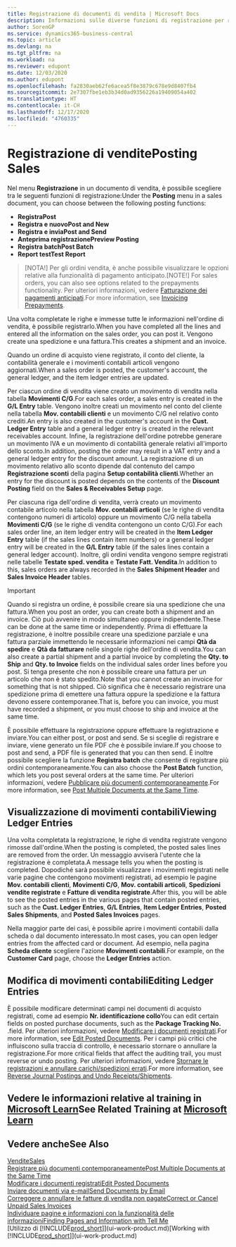 ```yaml
---
title: Registrazione di documenti di vendita | Microsoft Docs
description: Informazioni sulle diverse funzioni di registrazione per registrare documenti di vendita e sul modo in cui aggiornare documenti registrati.
author: SorenGP
ms.service: dynamics365-business-central
ms.topic: article
ms.devlang: na
ms.tgt_pltfrm: na
ms.workload: na
ms.reviewer: edupont
ms.date: 12/03/2020
ms.author: edupont
ms.openlocfilehash: fa2830aeb62fe6acea5f8e3879c678e9d8407fb4
ms.sourcegitcommit: 2e7307fbe1eb3b34d0ad9356226a19409054a402
ms.translationtype: HT
ms.contentlocale: it-CH
ms.lasthandoff: 12/17/2020
ms.locfileid: "4760335"
---
```

# <a name="posting-sales"></a><span data-ttu-id="cc06f-103">Registrazione di vendite</span><span class="sxs-lookup"><span data-stu-id="cc06f-103">Posting Sales</span></span>

<span data-ttu-id="cc06f-104">Nel menu **Registrazione** in un documento di vendita, è possibile scegliere tra le seguenti funzioni di registrazione:</span><span class="sxs-lookup"><span data-stu-id="cc06f-104">Under the **Posting** menu in a sales document, you can choose between the following posting functions:</span></span>

* <span data-ttu-id="cc06f-105">**Registra**</span><span class="sxs-lookup"><span data-stu-id="cc06f-105">**Post**</span></span>
* <span data-ttu-id="cc06f-106">**Registra e nuovo**</span><span class="sxs-lookup"><span data-stu-id="cc06f-106">**Post and New**</span></span>
* <span data-ttu-id="cc06f-107">**Registra e invia**</span><span class="sxs-lookup"><span data-stu-id="cc06f-107">**Post and Send**</span></span>
* <span data-ttu-id="cc06f-108">**Anteprima registrazione**</span><span class="sxs-lookup"><span data-stu-id="cc06f-108">**Preview Posting**</span></span>
* <span data-ttu-id="cc06f-109">**Registra batch**</span><span class="sxs-lookup"><span data-stu-id="cc06f-109">**Post Batch**</span></span>
* <span data-ttu-id="cc06f-110">**Report test**</span><span class="sxs-lookup"><span data-stu-id="cc06f-110">**Test Report**</span></span>

> <span data-ttu-id="cc06f-111">[NOTA!] Per gli ordini vendita, è anche possibile visualizzare le opzioni relative alla funzionalità di pagamento anticipato.</span><span class="sxs-lookup"><span data-stu-id="cc06f-111">[NOTE!] For sales orders, you can also see options related to the prepayments functionality.</span></span> <span data-ttu-id="cc06f-112">Per ulteriori informazioni, vedere [Fatturazione dei pagamenti anticipati](finance-invoice-prepayments.md).</span><span class="sxs-lookup"><span data-stu-id="cc06f-112">For more information, see [Invoicing Prepayments](finance-invoice-prepayments.md).</span></span> 

<span data-ttu-id="cc06f-113">Una volta completate le righe e immesse tutte le informazioni nell'ordine di vendita, è possibile registrarlo.</span><span class="sxs-lookup"><span data-stu-id="cc06f-113">When you have completed all the lines and entered all the information on the sales order, you can post it.</span></span> <span data-ttu-id="cc06f-114">Vengono create una spedizione e una fattura.</span><span class="sxs-lookup"><span data-stu-id="cc06f-114">This creates a shipment and an invoice.</span></span>

<span data-ttu-id="cc06f-115">Quando un ordine di acquisto viene registrato, il conto del cliente, la contabilità generale e i movimenti contabili articoli vengono aggiornati.</span><span class="sxs-lookup"><span data-stu-id="cc06f-115">When a sales order is posted, the customer's account, the general ledger, and the item ledger entries are updated.</span></span>

<span data-ttu-id="cc06f-116">Per ciascun ordine di vendita viene creato un movimento di vendita nella tabella **Movimenti C/G**.</span><span class="sxs-lookup"><span data-stu-id="cc06f-116">For each sales order, a sales entry is created in the **G/L Entry** table.</span></span> <span data-ttu-id="cc06f-117">Vengono inoltre creati un movimento nel conto del cliente nella tabella **Mov. contabili clienti** e un movimento C/G nel relativo conto crediti.</span><span class="sxs-lookup"><span data-stu-id="cc06f-117">An entry is also created in the customer's account in the **Cust. Ledger Entry** table and a general ledger entry is created in the relevant receivables account.</span></span> <span data-ttu-id="cc06f-118">Infine, la registrazione dell'ordine potrebbe generare un movimento IVA e un movimento di contabilità generale relativi all'importo dello sconto.</span><span class="sxs-lookup"><span data-stu-id="cc06f-118">In addition, posting the order may result in a VAT entry and a general ledger entry for the discount amount.</span></span> <span data-ttu-id="cc06f-119">La registrazione di un movimento relativo allo sconto dipende dal contenuto del campo **Registrazione sconti** della pagina **Setup contabilità clienti**.</span><span class="sxs-lookup"><span data-stu-id="cc06f-119">Whether an entry for the discount is posted depends on the contents of the **Discount Posting** field on the **Sales & Receivables Setup** page.</span></span>

<span data-ttu-id="cc06f-120">Per ciascuna riga dell'ordine di vendita, verrà creato un movimento contabile articolo nella tabella **Mov. contabili articoli** (se le righe di vendita contengono numeri di articolo) oppure un movimento C/G nella tabella **Movimenti C/G** (se le righe di vendita contengono un conto C/G).</span><span class="sxs-lookup"><span data-stu-id="cc06f-120">For each sales order line, an item ledger entry will be created in the **Item Ledger Entry** table (if the sales lines contain item numbers) or a general ledger entry will be created in the **G/L Entry** table (if the sales lines contain a general ledger account).</span></span> <span data-ttu-id="cc06f-121">Inoltre, gli ordini vendita vengono sempre registrati nelle tabelle **Testate sped. vendita** e **Testate Fatt. Vendita**.</span><span class="sxs-lookup"><span data-stu-id="cc06f-121">In addition to this, sales orders are always recorded in the **Sales Shipment Header** and **Sales Invoice Header** tables.</span></span>

> [!IMPORTANT]  
> <span data-ttu-id="cc06f-122">Quando si registra un ordine, è possibile creare sia una spedizione che una fattura.</span><span class="sxs-lookup"><span data-stu-id="cc06f-122">When you post an order, you can create both a shipment and an invoice.</span></span> <span data-ttu-id="cc06f-123">Ciò può avvenire in modo simultaneo oppure indipendente.</span><span class="sxs-lookup"><span data-stu-id="cc06f-123">These can be done at the same time or independently.</span></span> <span data-ttu-id="cc06f-124">Prima di effettuare la registrazione, è inoltre possibile creare una spedizione parziale e una fattura parziale immettendo le necessarie informazioni nei campi **Qtà da spedire** e **Qtà da fatturare** nelle singole righe dell'ordine di vendita.</span><span class="sxs-lookup"><span data-stu-id="cc06f-124">You can also create a partial shipment and a partial invoice by completing the **Qty. to Ship** and **Qty. to Invoice** fields on the individual sales order lines before you post.</span></span> <span data-ttu-id="cc06f-125">Si tenga presente che non è possibile creare una fattura per un articolo che non è stato spedito.</span><span class="sxs-lookup"><span data-stu-id="cc06f-125">Note that you cannot create an invoice for something that is not shipped.</span></span> <span data-ttu-id="cc06f-126">Ciò significa che è necessario registrare una spedizione prima di emettere una fattura oppure la spedizione e la fattura devono essere contemporanee.</span><span class="sxs-lookup"><span data-stu-id="cc06f-126">That is, before you can invoice, you must have recorded a shipment, or you must choose to ship and invoice at the same time.</span></span>

<span data-ttu-id="cc06f-127">È possibile effettuare la registrazione oppure effettuare la registrazione e inviare.</span><span class="sxs-lookup"><span data-stu-id="cc06f-127">You can either post, or post and send.</span></span> <span data-ttu-id="cc06f-128">Se si sceglie di registrare e inviare, viene generato un file PDF che è possibile inviare.</span><span class="sxs-lookup"><span data-stu-id="cc06f-128">If you choose to post and send, a PDF file is generated that you can then send.</span></span> <span data-ttu-id="cc06f-129">È inoltre possibile scegliere la funzione **Registra batch** che consente di registrare più ordini contemporaneamente.</span><span class="sxs-lookup"><span data-stu-id="cc06f-129">You can also choose the **Post Batch** function, which lets you post several orders at the same time.</span></span> <span data-ttu-id="cc06f-130">Per ulteriori informazioni, vedere [Pubblicare più documenti contemporaneamente](ui-batch-posting.md).</span><span class="sxs-lookup"><span data-stu-id="cc06f-130">For more information, see [Post Multiple Documents at the Same Time](ui-batch-posting.md).</span></span>

## <a name="viewing-ledger-entries"></a><span data-ttu-id="cc06f-131">Visualizzazione di movimenti contabili</span><span class="sxs-lookup"><span data-stu-id="cc06f-131">Viewing Ledger Entries</span></span>

<span data-ttu-id="cc06f-132">Una volta completata la registrazione, le righe di vendita registrate vengono rimosse dall'ordine.</span><span class="sxs-lookup"><span data-stu-id="cc06f-132">When the posting is completed, the posted sales lines are removed from the order.</span></span> <span data-ttu-id="cc06f-133">Un messaggio avviserà l'utente che la registrazione è completata.</span><span class="sxs-lookup"><span data-stu-id="cc06f-133">A message tells you when the posting is completed.</span></span> <span data-ttu-id="cc06f-134">Dopodiché sarà possibile visualizzare i movimenti registrati nelle varie pagine che contengono movimenti registrati, ad esempio le pagine **Mov. contabili clienti**, **Movimenti C/G**, **Mov. contabili articoli**, **Spedizioni vendite registrate** e **Fatture di vendita registrate**.</span><span class="sxs-lookup"><span data-stu-id="cc06f-134">After this, you will be able to see the posted entries in the various pages that contain posted entries, such as the **Cust. Ledger Entries**, **G/L Entries**, **Item Ledger Entries**, **Posted Sales Shipments**, and **Posted Sales Invoices** pages.</span></span>  

<span data-ttu-id="cc06f-135">Nella maggior parte dei casi, è possibile aprire i movimenti contabili dalla scheda o dal documento interessato.</span><span class="sxs-lookup"><span data-stu-id="cc06f-135">In most cases, you can open ledger entries from the affected card or document.</span></span> <span data-ttu-id="cc06f-136">Ad esempio, nella pagina **Scheda cliente** scegliere l'azione **Movimenti contabili**.</span><span class="sxs-lookup"><span data-stu-id="cc06f-136">For example, on the **Customer Card** page, choose the **Ledger Entries** action.</span></span>

## <a name="editing-ledger-entries"></a><span data-ttu-id="cc06f-137">Modifica di movimenti contabili</span><span class="sxs-lookup"><span data-stu-id="cc06f-137">Editing Ledger Entries</span></span>

<span data-ttu-id="cc06f-138">È possibile modificare determinati campi nei documenti di acquisto registrati, come ad esempio **Nr. identificazione collo**</span><span class="sxs-lookup"><span data-stu-id="cc06f-138">You can edit certain fields on posted purchase documents, such as the **Package Tracking No.**</span></span> <span data-ttu-id="cc06f-139">.</span><span class="sxs-lookup"><span data-stu-id="cc06f-139">field.</span></span> <span data-ttu-id="cc06f-140">Per ulteriori informazioni, vedere [Modificare i documenti registrati](across-edit-posted-document.md).</span><span class="sxs-lookup"><span data-stu-id="cc06f-140">For more information, see [Edit Posted Documents](across-edit-posted-document.md).</span></span> <span data-ttu-id="cc06f-141">Per i campi più critici che influiscono sulla traccia di controllo, è necessario stornare o annullare la registrazione.</span><span class="sxs-lookup"><span data-stu-id="cc06f-141">For more critical fields that affect the auditing trail, you must reverse or undo posting.</span></span> <span data-ttu-id="cc06f-142">Per ulteriori informazioni, vedere [Stornare le registrazioni e annullare carichi/spedizioni errati](finance-how-reverse-journal-posting.md).</span><span class="sxs-lookup"><span data-stu-id="cc06f-142">For more information, see [Reverse Journal Postings and Undo Receipts/Shipments](finance-how-reverse-journal-posting.md).</span></span>

## <a name="see-related-training-at-microsoft-learn"></a><span data-ttu-id="cc06f-143">Vedere le informazioni relative al training in [Microsoft Learn](/learn/modules/ship-invoice-items-dynamics-365-business-central/index)</span><span class="sxs-lookup"><span data-stu-id="cc06f-143">See Related Training at [Microsoft Learn](/learn/modules/ship-invoice-items-dynamics-365-business-central/index)</span></span>

## <a name="see-also"></a><span data-ttu-id="cc06f-144">Vedere anche</span><span class="sxs-lookup"><span data-stu-id="cc06f-144">See Also</span></span>

[<span data-ttu-id="cc06f-145">Vendite</span><span class="sxs-lookup"><span data-stu-id="cc06f-145">Sales</span></span>](sales-manage-sales.md)  
[<span data-ttu-id="cc06f-146">Registrare più documenti contemporaneamente</span><span class="sxs-lookup"><span data-stu-id="cc06f-146">Post Multiple Documents at the Same Time</span></span>](ui-batch-posting.md)  
[<span data-ttu-id="cc06f-147">Modificare i documenti registrati</span><span class="sxs-lookup"><span data-stu-id="cc06f-147">Edit Posted Documents</span></span>](across-edit-posted-document.md)  
[<span data-ttu-id="cc06f-148">Inviare documenti via e-mail</span><span class="sxs-lookup"><span data-stu-id="cc06f-148">Send Documents by Email</span></span>](ui-how-send-documents-email.md)  
[<span data-ttu-id="cc06f-149">Correggere o annullare le fatture di vendita non pagate</span><span class="sxs-lookup"><span data-stu-id="cc06f-149">Correct or Cancel Unpaid Sales Invoices</span></span>](sales-how-correct-cancel-sales-invoice.md)  
[<span data-ttu-id="cc06f-150">Individuare pagine e informazioni con la funzionalità delle informazioni</span><span class="sxs-lookup"><span data-stu-id="cc06f-150">Finding Pages and Information with Tell Me</span></span>](ui-search.md)  
<span data-ttu-id="cc06f-151">[Utilizzo di [!INCLUDE[prod_short](includes/prod_short.md)]](ui-work-product.md)</span><span class="sxs-lookup"><span data-stu-id="cc06f-151">[Working with [!INCLUDE[prod_short](includes/prod_short.md)]](ui-work-product.md)</span></span>
